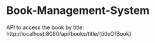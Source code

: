 # Book-Management-System

API to access the book by title:
http://localhost:8080/api/books/title/{titleOfBook}
